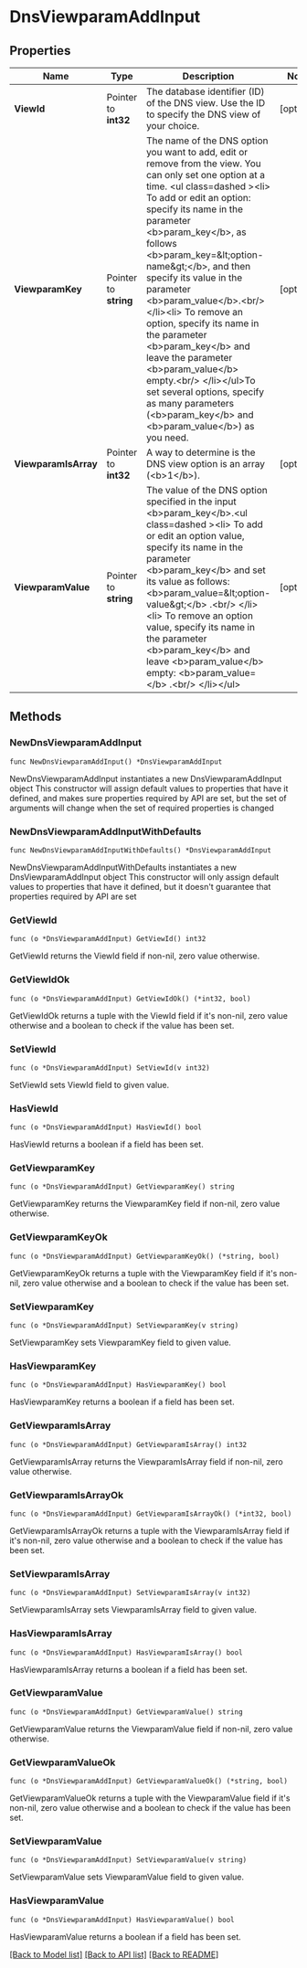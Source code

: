 # DnsViewparamAddInput

## Properties

Name | Type | Description | Notes
------------ | ------------- | ------------- | -------------
**ViewId** | Pointer to **int32** | The database identifier (ID) of the DNS view. Use the ID to specify the DNS view of your choice. | [optional] 
**ViewparamKey** | Pointer to **string** | The name of the DNS option you want to add, edit or remove from the view. You can only set one option at a time. &lt;ul class&#x3D;dashed &gt;&lt;li&gt;                                                To add or edit an option: specify its name in the parameter &lt;b&gt;param_key&lt;/b&gt;, as follows &lt;b&gt;param_key&#x3D;&amp;lt;option-name&amp;gt;&lt;/b&gt;, and then specify its value in the parameter &lt;b&gt;param_value&lt;/b&gt;.&lt;br/&gt;                                            &lt;/li&gt;&lt;li&gt;                                                To remove an option, specify its name in the parameter &lt;b&gt;param_key&lt;/b&gt; and leave the parameter &lt;b&gt;param_value&lt;/b&gt; empty.&lt;br/&gt;                                            &lt;/li&gt;&lt;/ul&gt;To set several options, specify as many parameters (&lt;b&gt;param_key&lt;/b&gt; and &lt;b&gt;param_value&lt;/b&gt;) as you need. | [optional] 
**ViewparamIsArray** | Pointer to **int32** | A way to determine is the DNS view option is an array (&lt;b&gt;1&lt;/b&gt;). | [optional] 
**ViewparamValue** | Pointer to **string** | The value of the DNS option specified in the input &lt;b&gt;param_key&lt;/b&gt;.&lt;ul class&#x3D;dashed &gt;&lt;li&gt;                                                To add or edit an option value, specify its name in the parameter &lt;b&gt;param_key&lt;/b&gt; and set its value as follows: &lt;b&gt;param_value&#x3D;&amp;lt;option-value&amp;gt;&lt;/b&gt; .&lt;br/&gt;                                            &lt;/li&gt;&lt;li&gt;                                                To remove an option value, specify its name in the parameter &lt;b&gt;param_key&lt;/b&gt; and leave &lt;b&gt;param_value&lt;/b&gt; empty: &lt;b&gt;param_value&#x3D;&lt;/b&gt; .&lt;br/&gt;                                            &lt;/li&gt;&lt;/ul&gt; | [optional] 

## Methods

### NewDnsViewparamAddInput

`func NewDnsViewparamAddInput() *DnsViewparamAddInput`

NewDnsViewparamAddInput instantiates a new DnsViewparamAddInput object
This constructor will assign default values to properties that have it defined,
and makes sure properties required by API are set, but the set of arguments
will change when the set of required properties is changed

### NewDnsViewparamAddInputWithDefaults

`func NewDnsViewparamAddInputWithDefaults() *DnsViewparamAddInput`

NewDnsViewparamAddInputWithDefaults instantiates a new DnsViewparamAddInput object
This constructor will only assign default values to properties that have it defined,
but it doesn't guarantee that properties required by API are set

### GetViewId

`func (o *DnsViewparamAddInput) GetViewId() int32`

GetViewId returns the ViewId field if non-nil, zero value otherwise.

### GetViewIdOk

`func (o *DnsViewparamAddInput) GetViewIdOk() (*int32, bool)`

GetViewIdOk returns a tuple with the ViewId field if it's non-nil, zero value otherwise
and a boolean to check if the value has been set.

### SetViewId

`func (o *DnsViewparamAddInput) SetViewId(v int32)`

SetViewId sets ViewId field to given value.

### HasViewId

`func (o *DnsViewparamAddInput) HasViewId() bool`

HasViewId returns a boolean if a field has been set.

### GetViewparamKey

`func (o *DnsViewparamAddInput) GetViewparamKey() string`

GetViewparamKey returns the ViewparamKey field if non-nil, zero value otherwise.

### GetViewparamKeyOk

`func (o *DnsViewparamAddInput) GetViewparamKeyOk() (*string, bool)`

GetViewparamKeyOk returns a tuple with the ViewparamKey field if it's non-nil, zero value otherwise
and a boolean to check if the value has been set.

### SetViewparamKey

`func (o *DnsViewparamAddInput) SetViewparamKey(v string)`

SetViewparamKey sets ViewparamKey field to given value.

### HasViewparamKey

`func (o *DnsViewparamAddInput) HasViewparamKey() bool`

HasViewparamKey returns a boolean if a field has been set.

### GetViewparamIsArray

`func (o *DnsViewparamAddInput) GetViewparamIsArray() int32`

GetViewparamIsArray returns the ViewparamIsArray field if non-nil, zero value otherwise.

### GetViewparamIsArrayOk

`func (o *DnsViewparamAddInput) GetViewparamIsArrayOk() (*int32, bool)`

GetViewparamIsArrayOk returns a tuple with the ViewparamIsArray field if it's non-nil, zero value otherwise
and a boolean to check if the value has been set.

### SetViewparamIsArray

`func (o *DnsViewparamAddInput) SetViewparamIsArray(v int32)`

SetViewparamIsArray sets ViewparamIsArray field to given value.

### HasViewparamIsArray

`func (o *DnsViewparamAddInput) HasViewparamIsArray() bool`

HasViewparamIsArray returns a boolean if a field has been set.

### GetViewparamValue

`func (o *DnsViewparamAddInput) GetViewparamValue() string`

GetViewparamValue returns the ViewparamValue field if non-nil, zero value otherwise.

### GetViewparamValueOk

`func (o *DnsViewparamAddInput) GetViewparamValueOk() (*string, bool)`

GetViewparamValueOk returns a tuple with the ViewparamValue field if it's non-nil, zero value otherwise
and a boolean to check if the value has been set.

### SetViewparamValue

`func (o *DnsViewparamAddInput) SetViewparamValue(v string)`

SetViewparamValue sets ViewparamValue field to given value.

### HasViewparamValue

`func (o *DnsViewparamAddInput) HasViewparamValue() bool`

HasViewparamValue returns a boolean if a field has been set.


[[Back to Model list]](../README.md#documentation-for-models) [[Back to API list]](../README.md#documentation-for-api-endpoints) [[Back to README]](../README.md)


